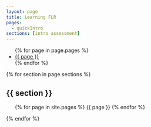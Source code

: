 ```yaml
---
layout: page
title: Learning FLR
pages:
  - quickIntro
sections: [intro assessment]
---
```


<ul>
	{% for page in page.pages %}
    <li>
      <a href="{{ page }}/{{ page }}.html">{{ page }}</a>
    </li>
  {% endfor %}
</ul>


{% for section in page.sections %}
<h2>{{ section }}</h2>
	<ul>
		{% for page in site.pages %}
		{{ page }}
		{% endfor %}
	</ul>
{% endfor %}
